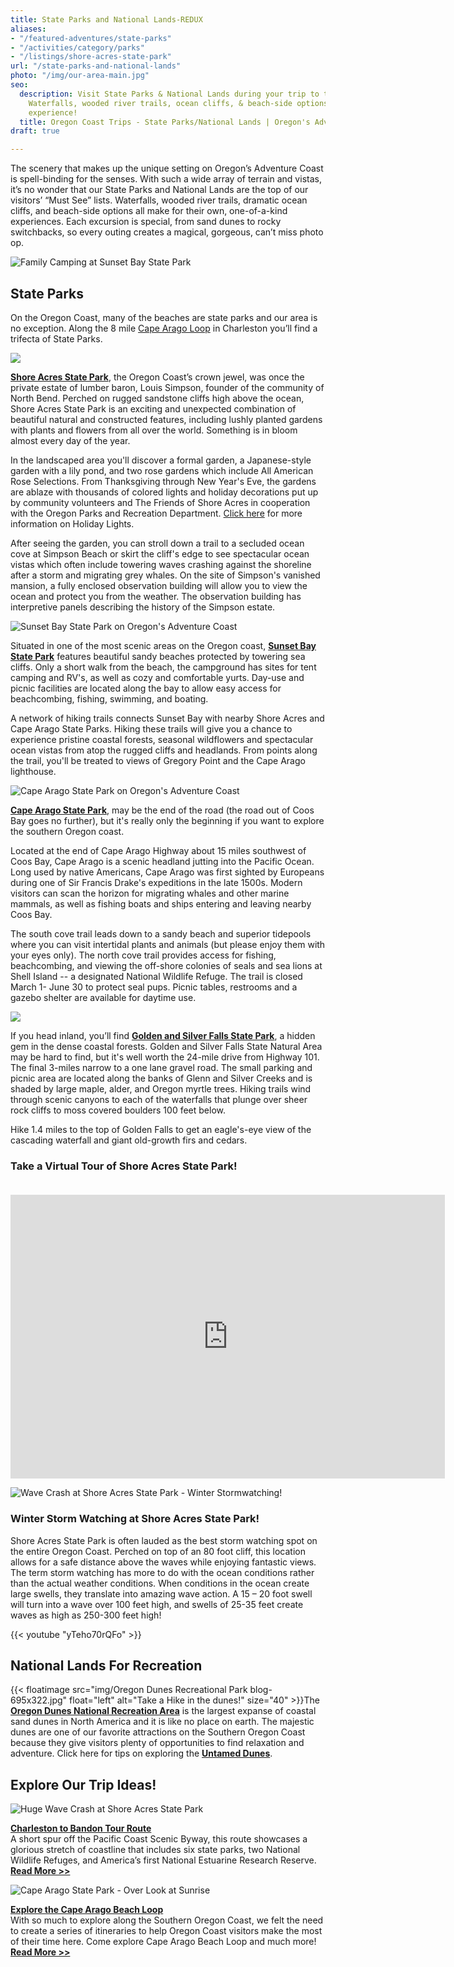 ```yaml
---
title: State Parks and National Lands-REDUX
aliases:
- "/featured-adventures/state-parks"
- "/activities/category/parks"
- "/listings/shore-acres-state-park"
url: "/state-parks-and-national-lands"
photo: "/img/our-area-main.jpg"
seo:
  description: Visit State Parks & National Lands during your trip to the Oregon Coast.
    Waterfalls, wooded river trails, ocean cliffs, & beach-side options create a one-of-a-kind
    experience!
  title: Oregon Coast Trips - State Parks/National Lands | Oregon's Adventure Coast
draft: true

---
```

The scenery that makes up the unique setting on Oregon’s Adventure Coast is spell-binding for the senses. With such a wide array of terrain and vistas, it’s no wonder that our State Parks and National Lands are the top of our visitors’ “Must See” lists. Waterfalls, wooded river trails, dramatic ocean cliffs, and beach-side options all make for their own, one-of-a-kind experiences. Each excursion is special, from sand dunes to rocky switchbacks, so every outing creates a magical, gorgeous, can’t miss photo op.

![Family Camping at Sunset Bay State Park](/img/family-camping-state-parks.jpg "Camping at Sunset Bay State Park")

## State Parks

On the Oregon Coast, many of the beaches are state parks and our area is no exception. Along the 8 mile [Cape Arago Loop](/img/cape-arago-loop-itinerary-2018.pdf) in Charleston you’ll find a trifecta of State Parks.

<div class="margin-50px-top"></div>

![](/img/ShoreAcres-State-Park-v02-695x125.jpg)

[**Shore Acres State Park**](https://oregonstateparks.org/index.cfm?do=parkPage.dsp_parkPage&parkId=68), the Oregon Coast’s crown jewel, was once the private estate of lumber baron, Louis Simpson, founder of the community of North Bend. Perched on rugged sandstone cliffs high above the ocean, Shore Acres State Park is an exciting and unexpected combination of beautiful natural and constructed features, including lushly planted gardens with plants and flowers from all over the world. Something is in bloom almost every day of the year.

In the landscaped area you'll discover a formal garden, a Japanese-style garden with a lily pond, and two rose gardens which include All American Rose Selections. From Thanksgiving through New Year's Eve, the gardens are ablaze with thousands of colored lights and holiday decorations put up by community volunteers and The Friends of Shore Acres in cooperation with the Oregon Parks and Recreation Department. [Click here](https://shoreacres.net/) for more information on Holiday Lights.

After seeing the garden, you can stroll down a trail to a secluded ocean cove at Simpson Beach or skirt the cliff's edge to see spectacular ocean vistas which often include towering waves crashing against the shoreline after a storm and migrating grey whales. On the site of Simpson's vanished mansion, a fully enclosed observation building will allow you to view the ocean and protect you from the weather. The observation building has interpretive panels describing the history of the Simpson estate.

<div class="margin-50px-top"></div>

![Sunset Bay State Park on Oregon's Adventure Coast](/img/Sunset-Bay-State-Park-v02-695x125.jpg)

Situated in one of the most scenic areas on the Oregon coast, [**Sunset Bay State Park**](https://oregonstateparks.org/index.cfm?do=parkPage.dsp_parkPage&parkId=70) features beautiful sandy beaches protected by towering sea cliffs. Only a short walk from the beach, the campground has sites for tent camping and RV's, as well as cozy and comfortable yurts. Day-use and picnic facilities are located along the bay to allow easy access for beachcombing, fishing, swimming, and boating.

A network of hiking trails connects Sunset Bay with nearby Shore Acres and Cape Arago State Parks. Hiking these trails will give you a chance to experience pristine coastal forests, seasonal wildflowers and spectacular ocean vistas from atop the rugged cliffs and headlands. From points along the trail, you'll be treated to views of Gregory Point and the Cape Arago lighthouse.

<div class="margin-50px-top"></div>

![Cape Arago State Park on Oregon's Adventure Coast](/img/Cape-Arago-State-Park-695x125.jpg)

[**Cape Arago State Park**](https://oregonstateparks.org/index.cfm?do=parkPage.dsp_parkPage&parkId=66), may be the end of the road (the road out of Coos Bay goes no further), but it's really only the beginning if you want to explore the southern Oregon coast.

Located at the end of Cape Arago Highway about 15 miles southwest of Coos Bay, Cape Arago is a scenic headland jutting into the Pacific Ocean. Long used by native Americans, Cape Arago was first sighted by Europeans during one of Sir Francis Drake's expeditions in the late 1500s. Modern visitors can scan the horizon for migrating whales and other marine mammals, as well as fishing boats and ships entering and leaving nearby Coos Bay.

The south cove trail leads down to a sandy beach and superior tidepools where you can visit intertidal plants and animals (but please enjoy them with your eyes only). The north cove trail provides access for fishing, beachcombing, and viewing the off-shore colonies of seals and sea lions at Shell Island -- a designated National Wildlife Refuge. The trail is closed March 1- June 30 to protect seal pups. Picnic tables, restrooms and a gazebo shelter are available for daytime use.

<div class="margin-50px-top"></div>

![](/img/golden-silver-falls-state-park-695x125.jpg)

If you head inland, you’ll find [**Golden and Silver Falls State Park**](https://oregonstateparks.org/index.cfm?do=parkPage.dsp_parkPage&parkId=67), a hidden gem in the dense coastal forests. Golden and Silver Falls State Natural Area may be hard to find, but it's well worth the 24-mile drive from Highway 101. The final 3-miles narrow to a one lane gravel road. The small parking and picnic area are located along the banks of Glenn and Silver Creeks and is shaded by large maple, alder, and Oregon myrtle trees. Hiking trails wind through scenic canyons to each of the waterfalls that plunge over sheer rock cliffs to moss covered boulders 100 feet below.

Hike 1.4 miles to the top of Golden Falls to get an eagle's-eye view of the cascading waterfall and giant old-growth firs and cedars.

<div class="margin-50px-top"></div>

### Take a Virtual Tour of Shore Acres State Park!<br><br>

<iframe src="https://www.facebook.com/plugins/video.php?href=https%3A%2F%2Fwww.facebook.com%2FThatOregonLife%2Fvideos%2F1772859196145840%2F&show_text=0&width=695" width="695" height="454" style="border:none;overflow:hidden" scrolling="no" frameborder="0" allowTransparency="true" allowFullScreen="true"></iframe>

<div class="margin-50px-top"></div>

![Wave Crash at Shore Acres State Park - Winter Stormwatching!](/img/wave-crash-charleston-bandon-tour.jpg)

### Winter Storm Watching at Shore Acres State Park!

Shore Acres State Park is often lauded as the best storm watching spot on the entire Oregon Coast. Perched on top of an 80 foot cliff, this location allows for a safe distance above the waves while enjoying fantastic views. The term storm watching has more to do with the ocean conditions rather than the actual weather conditions. When conditions in the ocean create large swells, they translate into amazing wave action. A 15 – 20 foot swell will turn into a wave over 100 feet high, and swells of 25-35 feet create waves as high as 250-300 feet high!

{{< youtube "yTeho70rQFo" >}}

<div class="margin-50px-top"></div>

## National Lands For Recreation

{{< floatimage src="img/Oregon Dunes Recreational Park blog-695x322.jpg" float="left" alt="Take a Hike in the dunes!" size="40" >}}The [**Oregon Dunes National Recreation Area**](https://www.fs.usda.gov/recarea/siuslaw/recreation/recarea/?recid=42465) is the largest expanse of coastal sand dunes in North America and it is like no place on earth. The majestic dunes are one of our favorite attractions on the Southern Oregon Coast because they give visitors plenty of opportunities to find relaxation and adventure. Click here for tips on exploring the [**Untamed Dunes**](/untamed-dunes/).

<div class="margin-50px-top"></div>

## Explore Our Trip Ideas!

<div class="trip-idea-thumbnail">
<img src="/img/ti-wave-crash-thumb.jpg" alt="Huge Wave Crash at Shore Acres State Park"></div>

[**Charleston to Bandon Tour Route**](/tripideas/charleston-to-bandon-tour-route/)  
A short spur off the Pacific Coast Scenic Byway, this route showcases a glorious stretch of coastline that includes six state parks, two National Wildlife Refuges, and America’s first National Estuarine Research Reserve. [**Read More >>**](/tripideas/charleston-to-bandon-tour-route)

<div class="clearfix padding-20px-top"></div>

<div class="trip-idea-thumbnail">
<img src="/img/ti-cape-arago-loop-thumb.jpg" alt="Cape Arago State Park - Over Look at Sunrise"></div>

[**Explore the Cape Arago Beach Loop**](/tripideas/explore-the-cape-arago-beach-loop)  
With so much to explore along the Southern Oregon Coast, we felt the need to create a series of itineraries to help Oregon Coast visitors make the most of their time here. Come explore Cape Arago Beach Loop and much more! [**Read More >>**](/tripideas/explore-the-cape-arago-beach-loop)